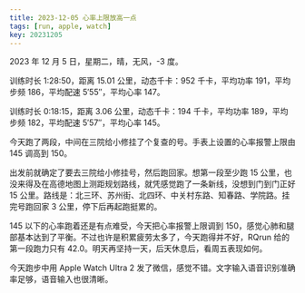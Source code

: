 ```yaml
---
title: 2023-12-05 心率上限放高一点
tags: [run, apple, watch]
key: 20231205
---
```


2023 年 12 月 5 日，星期二，晴，无风，-3 度。

训练时长 1:28:50，距离 15.01 公里，动态千卡：952 千卡，平均功率 191，平均步频 186，平均配速 5&prime;55&prime;&prime;，平均心率 147。

训练时长 0:18:15，距离 3.06 公里，动态千卡：194 千卡，平均功率 189，平均步频 182，平均配速 5&prime;57&prime;&prime;，平均心率 145。

今天跑了两段，中间在三院给小修挂了个复查的号。手表上设置的心率报警上限由 145 调高到 150。

<!--more-->

出发前就确定了要去三院给小修挂号，然后跑回家。想第一段至少跑 15 公里，也没来得及在高德地图上测距规划路线，就凭感觉跑了一条新线，没想到门到门正好 15 公里。路线是：北三环、苏州街、北四环、中关村东路、知春路、学院路。挂完号跑回家 3 公里，停下后再起跑挺累的。

145 以下的心率跑着还是有点难受，今天把心率报警上限调到 150，感觉心肺和腿部基本达到了平衡。不过也许是积累疲劳太多了，今天跑得并不好，RQrun 给的第一段跑力只有 42.0。明天再坚持一天，后天休息后，看周五表现如何。

今天跑步中用 Apple Watch Ultra 2 发了微信，感觉不错。文字输入语音识别准确率足够，语音输入也很清晰。

<div class="strava-embed-placeholder" data-embed-type="activity" data-embed-id="10329342239"></div><script src="https://strava-embeds.com/embed.js"></script>

<div class="strava-embed-placeholder" data-embed-type="activity" data-embed-id="10329341888"></div><script src="https://strava-embeds.com/embed.js"></script>
